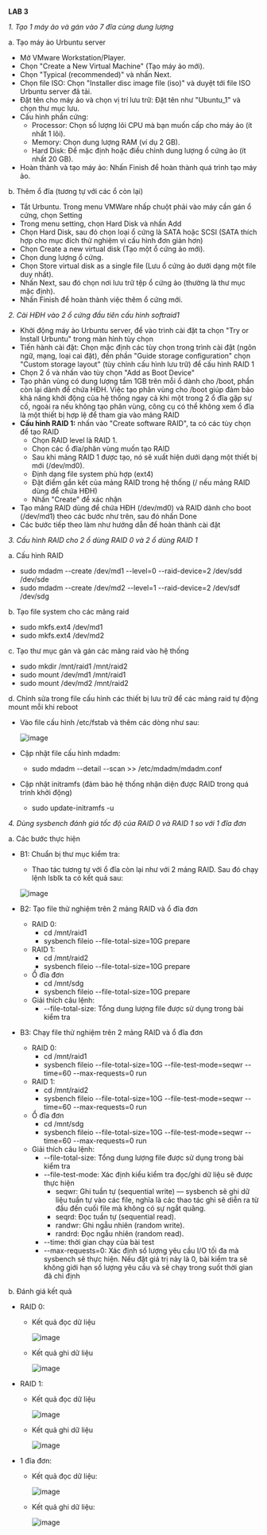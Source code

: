 **LAB 3**

*1. Tạo 1 máy ảo và gán vào 7 đĩa cùng dung lượng*

a. Tạo máy ảo Urbuntu server
- Mở VMware Workstation/Player.
- Chọn "Create a New Virtual Machine" (Tạo máy ảo mới).
- Chọn "Typical (recommended)" và nhấn Next.
- Chọn file ISO: Chọn "Installer disc image file (iso)" và duyệt tới file ISO Urbuntu server đã tải.
- Đặt tên cho máy ảo và chọn vị trí lưu trữ: Đặt tên như "Ubuntu_1" và chọn thư mục lưu.
- Cấu hình phần cứng:
  - Processor: Chọn số lượng lõi CPU mà bạn muốn cấp cho máy ảo (ít nhất 1 lõi).
  - Memory: Chọn dung lượng RAM (ví dụ 2 GB).
  - Hard Disk: Để mặc định hoặc điều chỉnh dung lượng ổ cứng ảo (ít nhất 20 GB).
- Hoàn thành và tạo máy ảo: Nhấn Finish để hoàn thành quá trình tạo máy ảo.

b. Thêm ổ đĩa (tương tự với các ổ còn lại)
- Tắt Urbuntu. Trong menu VMWare nhấp chuột phải vào máy cần gán ổ cứng, chọn Setting
- Trong menu setting, chọn Hard Disk và nhấn Add
- Chọn Hard Disk, sau đó chọn loại ổ cứng là SATA hoặc SCSI (SATA thích hợp cho mục đích thử nghiệm vì cấu hình đơn giản hơn)
- Chọn Create a new virtual disk (Tạo một ổ cứng ảo mới).
- Chọn dung lượng ổ cứng.
- Chọn Store virtual disk as a single file (Lưu ổ cứng ảo dưới dạng một file duy nhất).
- Nhấn Next, sau đó chọn nơi lưu trữ tệp ổ cứng ảo (thường là thư mục mặc định).
- Nhấn Finish để hoàn thành việc thêm ổ cứng mới.

*2. Cài HĐH vào 2 ổ cứng đầu tiên cấu hình softraid1*
- Khởi động máy ảo Urbuntu server, để vào trình cài đặt ta chọn "Try or Install Urbuntu" trong màn hình tùy chọn
- Tiến hành cài đặt: Chọn mặc định các tùy chọn trong trình cài đặt (ngôn ngữ, mạng, loại caì đặt), đến phần "Guide storage configuration" chọn "Custom storage layout" (tùy chỉnh cấu hình lưu trữ) để cấu hình RAID 1
- Chọn 2 ổ và nhấn vào tùy chọn "Add as Boot Device"
- Tạo phân vùng có dung lượng tầm 1GB trên mỗi ổ dành cho /boot, phần còn lại dành để chứa HĐH. Việc tạo phân vùng cho /boot giúp đảm bảo khả năng khởi động của hệ thống ngay cả khi một trong 2 ổ đĩa gặp sự cố, ngoài ra nếu không tạo phân vùng, công cụ có thể không xem ổ đĩa là một thiết bị hợp lệ để tham gia vào mảng RAID
- **Cấu hình RAID 1:** nhấn vào "Create software RAID", ta có các tùy chọn để tạo RAID
  - Chọn RAID level là RAID 1.
  - Chọn các ổ đĩa/phân vùng muốn tạo RAID
  - Sau khi mảng RAID 1 được tạo, nó sẽ xuất hiện dưới dạng một thiết bị mới (/dev/md0).
  - Định dạng file system phù hợp (ext4)
  - Đặt điểm gắn kết của mảng RAID trong hệ thống (/ nếu mảng RAID dùng để chứa HĐH)
  - Nhấn "Create" để xác nhận
- Tạo mảng RAID dùng để chứa HĐH (/dev/md0) và RAID dành cho boot (/dev/md1) theo các bước như trên, sau đó nhấn Done
- Các bước tiếp theo làm như hướng dẫn để hoàn thành cài đặt

*3. Cấu hình RAID cho 2 ổ dùng RAID 0 và 2 ổ dùng RAID 1*

a. Cấu hình RAID
- sudo mdadm --create /dev/md1 --level=0 --raid-device=2 /dev/sdd /dev/sde
- sudo mdadm --create /dev/md2 --level=1 --raid-device=2 /dev/sdf /dev/sdg

b. Tạo file system cho các mảng raid
- sudo mkfs.ext4 /dev/md1
- sudo mkfs.ext4 /dev/md2

c. Tạo thư mục gán và gán các mảng raid vào hệ thống
- sudo mkdir /mnt/raid1 /mnt/raid2
- sudo mount /dev/md1 /mnt/raid1
- sudo mount /dev/md2 /mnt/raid2

d. Chỉnh sửa trong file cấu hình các thiết bị lưu trữ để các mảng raid tự động mount mỗi khi reboot
- Vào file cấu hình /etc/fstab và thêm các dòng như sau:
  
  ![image](https://github.com/user-attachments/assets/1bbb332b-2449-4fdf-afe0-da0e1541289f)
- Cập nhật file cấu hình mdadm:
  - sudo mdadm --detail --scan >> /etc/mdadm/mdadm.conf
- Cập nhật initramfs (đảm bảo hệ thống nhận diện được RAID trong quá trình khởi động)
  - sudo update-initramfs -u

*4. Dùng sysbench đánh giá tốc độ của RAID 0 và RAID 1 so với 1 đĩa đơn*

a. Các bước thực hiện
- B1: Chuẩn bị thư mục kiểm tra:
  - Thao tác tương tự với ổ đĩa còn lại như với 2 mảng RAID. Sau đó chạy lệnh lsblk ta có kết quả sau:
    
  ![image](https://github.com/user-attachments/assets/e0c80542-9c63-4d38-85d7-c3d3dc7cbfc5)
- B2: Tạo file thử nghiệm trên 2 mảng RAID và ổ đĩa đơn
  - RAID 0:
    - cd /mnt/raid1
    - sysbench fileio --file-total-size=10G prepare
  - RAID 1:
    - cd /mnt/raid2
    - sysbench fileio --file-total-size=10G prepare
  - Ổ đĩa đơn
    - cd /mnt/sdg
    - sysbench fileio --file-total-size=10G prepare
  - Giải thích câu lệnh:
    - --file-total-size: Tổng dung lượng file được sử dụng trong bài kiểm tra
- B3: Chạy file thử nghiệm trên 2 mảng RAID và ổ đĩa đơn
  - RAID 0:
    - cd /mnt/raid1
    - sysbench fileio --file-total-size=10G --file-test-mode=seqwr --time=60 --max-requests=0 run
  - RAID 1:
    - cd /mnt/raid2
    - sysbench fileio --file-total-size=10G --file-test-mode=seqwr --time=60 --max-requests=0 run
  - Ổ đĩa đơn
    - cd /mnt/sdg
    - sysbench fileio --file-total-size=10G --file-test-mode=seqwr --time=60 --max-requests=0 run
  - Giải thích câu lệnh:
    - --file-total-size: Tổng dung lượng file được sử dụng trong bài kiểm tra
    - --file-test-mode: Xác định kiểu kiểm tra đọc/ghi dữ liệu sẽ được thực hiện
      - seqwr: Ghi tuần tự (sequential write) — sysbench sẽ ghi dữ liệu tuần tự vào các file, nghĩa là các thao tác ghi sẽ diễn ra từ đầu đến cuối file mà không có sự ngắt quãng.
      - seqrd: Đọc tuần tự (sequential read).
      - randwr: Ghi ngẫu nhiên (random write).
      - randrd: Đọc ngẫu nhiên (random read).
    - --time: thời gian chạy của bài test
    - --max-requests=0: Xác định số lượng yêu cầu I/O tối đa mà sysbench sẽ thực hiện. Nếu đặt giá trị này là 0, bài kiểm tra sẽ không giới hạn số lượng yêu cầu và sẽ chạy trong suốt thời gian đã chỉ định    

b. Đánh giá kết quả
- RAID 0:
  - Kết quả đọc dữ liệu

    ![image](https://github.com/user-attachments/assets/749e1230-9f72-4414-84de-a4506dab8c15)
  - Kết quả ghi dữ liệu

    ![image](https://github.com/user-attachments/assets/2f75e1c5-043b-4582-ae3c-067a4d6f2e16)
- RAID 1:
  - Kết quả đọc dữ liệu
    
    ![image](https://github.com/user-attachments/assets/d291e055-a8da-4b90-9c0d-dcd2f583d723)
  - Kết quả ghi dữ liệu

    ![image](https://github.com/user-attachments/assets/556a5308-d914-446e-868d-83ee1f91453c)
- 1 đĩa đơn:
  - Kết quả đọc dữ liệu:
    
    ![image](https://github.com/user-attachments/assets/786a5f80-4153-49dc-b6c9-0a791ad67b78)
  - Kết quả ghi dữ liệu:
    
    ![image](https://github.com/user-attachments/assets/121dd48b-67b8-483d-b4ad-924618379228)
